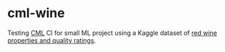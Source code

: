 # cml-wine
Testing [CML](https://github.com/iterative/cml) CI for small ML project using a Kaggle dataset of [red wine properties and quality ratings](https://www.kaggle.com/uciml/red-wine-quality-cortez-et-al-2009). 
